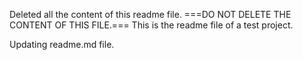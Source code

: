 Deleted all the content of this readme file.
===DO NOT DELETE THE CONTENT OF THIS FILE.===
This is the readme file of a test project.

Updating readme.md file.